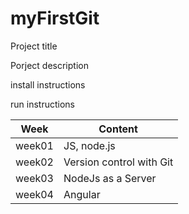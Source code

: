 # myFirstGit
Project title

Porject description

install instructions

run instructions

Week|Content
-|-
week01 | JS, node.js
week02 | Version control with Git
week03 | NodeJs as a Server
week04 | Angular
